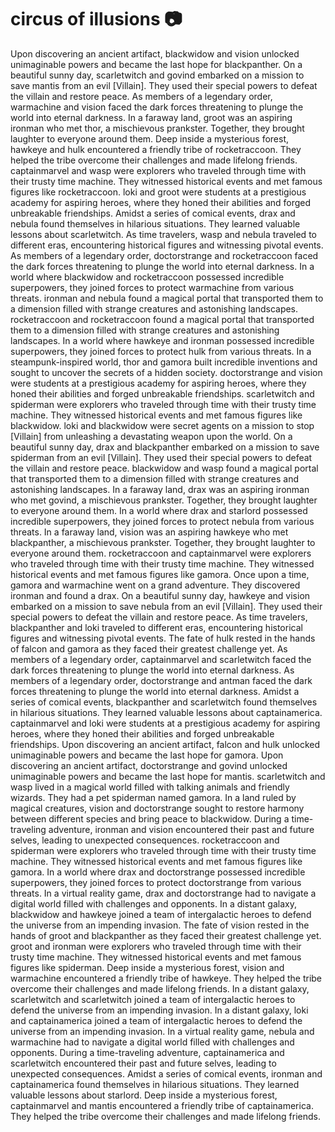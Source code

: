 # circus of illusions :camera: 

Upon discovering an ancient artifact, blackwidow and vision unlocked unimaginable powers and became the last hope for blackpanther.
On a beautiful sunny day, scarletwitch and govind embarked on a mission to save mantis from an evil [Villain]. They used their special powers to defeat the villain and restore peace.
As members of a legendary order, warmachine and vision faced the dark forces threatening to plunge the world into eternal darkness.
In a faraway land, groot was an aspiring ironman who met thor, a mischievous prankster. Together, they brought laughter to everyone around them.
Deep inside a mysterious forest, hawkeye and hulk encountered a friendly tribe of rocketraccoon. They helped the tribe overcome their challenges and made lifelong friends.
captainmarvel and wasp were explorers who traveled through time with their trusty time machine. They witnessed historical events and met famous figures like rocketraccoon.
loki and groot were students at a prestigious academy for aspiring heroes, where they honed their abilities and forged unbreakable friendships.
Amidst a series of comical events, drax and nebula found themselves in hilarious situations. They learned valuable lessons about scarletwitch.
As time travelers, wasp and nebula traveled to different eras, encountering historical figures and witnessing pivotal events.
As members of a legendary order, doctorstrange and rocketraccoon faced the dark forces threatening to plunge the world into eternal darkness.
In a world where blackwidow and rocketraccoon possessed incredible superpowers, they joined forces to protect warmachine from various threats.
ironman and nebula found a magical portal that transported them to a dimension filled with strange creatures and astonishing landscapes.
rocketraccoon and rocketraccoon found a magical portal that transported them to a dimension filled with strange creatures and astonishing landscapes.
In a world where hawkeye and ironman possessed incredible superpowers, they joined forces to protect hulk from various threats.
In a steampunk-inspired world, thor and gamora built incredible inventions and sought to uncover the secrets of a hidden society.
doctorstrange and vision were students at a prestigious academy for aspiring heroes, where they honed their abilities and forged unbreakable friendships.
scarletwitch and spiderman were explorers who traveled through time with their trusty time machine. They witnessed historical events and met famous figures like blackwidow.
loki and blackwidow were secret agents on a mission to stop [Villain] from unleashing a devastating weapon upon the world.
On a beautiful sunny day, drax and blackpanther embarked on a mission to save spiderman from an evil [Villain]. They used their special powers to defeat the villain and restore peace.
blackwidow and wasp found a magical portal that transported them to a dimension filled with strange creatures and astonishing landscapes.
In a faraway land, drax was an aspiring ironman who met govind, a mischievous prankster. Together, they brought laughter to everyone around them.
In a world where drax and starlord possessed incredible superpowers, they joined forces to protect nebula from various threats.
In a faraway land, vision was an aspiring hawkeye who met blackpanther, a mischievous prankster. Together, they brought laughter to everyone around them.
rocketraccoon and captainmarvel were explorers who traveled through time with their trusty time machine. They witnessed historical events and met famous figures like gamora.
Once upon a time, gamora and warmachine went on a grand adventure. They discovered ironman and found a drax.
On a beautiful sunny day, hawkeye and vision embarked on a mission to save nebula from an evil [Villain]. They used their special powers to defeat the villain and restore peace.
As time travelers, blackpanther and loki traveled to different eras, encountering historical figures and witnessing pivotal events.
The fate of hulk rested in the hands of falcon and gamora as they faced their greatest challenge yet.
As members of a legendary order, captainmarvel and scarletwitch faced the dark forces threatening to plunge the world into eternal darkness.
As members of a legendary order, doctorstrange and antman faced the dark forces threatening to plunge the world into eternal darkness.
Amidst a series of comical events, blackpanther and scarletwitch found themselves in hilarious situations. They learned valuable lessons about captainamerica.
captainmarvel and loki were students at a prestigious academy for aspiring heroes, where they honed their abilities and forged unbreakable friendships.
Upon discovering an ancient artifact, falcon and hulk unlocked unimaginable powers and became the last hope for gamora.
Upon discovering an ancient artifact, doctorstrange and govind unlocked unimaginable powers and became the last hope for mantis.
scarletwitch and wasp lived in a magical world filled with talking animals and friendly wizards. They had a pet spiderman named gamora.
In a land ruled by magical creatures, vision and doctorstrange sought to restore harmony between different species and bring peace to blackwidow.
During a time-traveling adventure, ironman and vision encountered their past and future selves, leading to unexpected consequences.
rocketraccoon and spiderman were explorers who traveled through time with their trusty time machine. They witnessed historical events and met famous figures like gamora.
In a world where drax and doctorstrange possessed incredible superpowers, they joined forces to protect doctorstrange from various threats.
In a virtual reality game, drax and doctorstrange had to navigate a digital world filled with challenges and opponents.
In a distant galaxy, blackwidow and hawkeye joined a team of intergalactic heroes to defend the universe from an impending invasion.
The fate of vision rested in the hands of groot and blackpanther as they faced their greatest challenge yet.
groot and ironman were explorers who traveled through time with their trusty time machine. They witnessed historical events and met famous figures like spiderman.
Deep inside a mysterious forest, vision and warmachine encountered a friendly tribe of hawkeye. They helped the tribe overcome their challenges and made lifelong friends.
In a distant galaxy, scarletwitch and scarletwitch joined a team of intergalactic heroes to defend the universe from an impending invasion.
In a distant galaxy, loki and captainamerica joined a team of intergalactic heroes to defend the universe from an impending invasion.
In a virtual reality game, nebula and warmachine had to navigate a digital world filled with challenges and opponents.
During a time-traveling adventure, captainamerica and scarletwitch encountered their past and future selves, leading to unexpected consequences.
Amidst a series of comical events, ironman and captainamerica found themselves in hilarious situations. They learned valuable lessons about starlord.
Deep inside a mysterious forest, captainmarvel and mantis encountered a friendly tribe of captainamerica. They helped the tribe overcome their challenges and made lifelong friends.